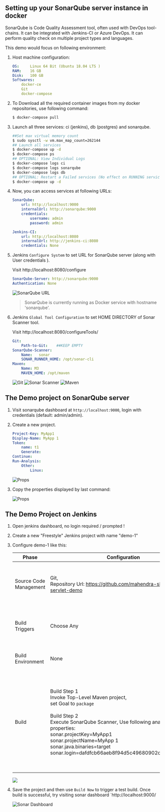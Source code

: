 ## Setting up your SonarQube server instance in docker

SonarQube is Code Quality Assessment tool, often used with DevOps tool-chains. It can be integrated with Jenkins-CI or Azure DevOps. It can perform quality check on multiple project types and languages.

This demo would focus on following environment:

1. Host machine configuration:

    ```yml
    OS:     Linux 64 Bit (Ubuntu 18.04 LTS )
    RAM:    16 GB
    Disk:   100 GB
    Softwares:
        docker-ce
        Git
        docker-compose
    ```
2. To Download all the required container images from my docker repositories, use following command:

    ```bash
    $ docker-compose pull
    ```

3.  Launch all three services: ci (jenkins), db (postgres) and sonarqube.

    ```bash
    ##Set max virtual memory count 
    $ sudo sysctl -w vm.max_map_count=262144
    ## Launch all services
    $ docker-compose up -d
    $ docker-compose ps
    ## OPTIONAL: View Individual Logs
    $ docker-compose logs ci
    $ docker-compose logs sonarqube
    $ docker-compose logs db
    ## OPTIONAL: Restart a Failed services (No effect on RUNNING services)
    $ docker-compose up -d
    ```

4.  Now, you can access services at following URLs:

    ```yml
    SonarQube: 
        url: http://localhost:9000 
        internalUrl: http://sonarqube:9000
        credentials:
            username: admin
            password: admin

    Jenkins-CI: 
        url: http://localhost:8080
        internalUrl: http://jenkins-ci:8080
        credentials: None
    
    ```

5.  Jenkins `Configure System` to set URL for SonarQube server (along with User credentials ).

    Visit http://localhost:8080/configure

    ```yml
    SonarQube-Server: http://sonarqube:9000
    Authentication: None
    ```
    ![SonarQube URL ](./images/sonar-jenkins.png)

    > SonarQube is currently running as Docker service with hostname 'sonarqube'.

6.  Jenkins `Global Tool Configuration` to set HOME DIRECTORY of Sonar Scanner tool.

    Visit http://localhost:8080/configureTools/

    ```yaml
    Git:
        Path-to-Git:    ##KEEP EMPTY
    SonarQube-Scanner:
        Name:   sonar
        SONAR_RUNNER_HOME: /opt/sonar-cli
    Maven:
        Name: M3
        MAVEN_HOME: /opt/maven
    ```

    ![Git ](./images/jenkins-git.png)
    ![Sonar Scanner ](./images/jenkins-sonar.png)
    ![Maven ](./images/jenkins-maven.png)

## The Demo project on SonarQube server

1.  Visit sonarqube dashboard at `http://localhost:9000`, login with credentials (default: admin/admin).
2.  Create a new project.

    ```yaml
    Project-Key: MyApp1
    Display-Name: MyApp 1
    Token: 
        name: t1 
        Generate:
    Continue:
    Run-Analysis:
        Other:
            Linux:
    ```
    ![Props](./images/sonar-new-1.png)

3.  Copy the properties displayed by last command:

    ![Props](./images/sonar-props.png)


## The Demo Project on Jenkins

1. Open jenkins dashboard, no login required / prompted !
2. Create a new "Freestyle" Jenkins project with name "demo-1"
3. Configure demo-1 like this:
    
    Phase | Configuration | Comment 
    ------|---------------|---------
    Source Code Management | Git,<br/> Repository Url: https://github.com/mahendra-shinde/ci-servlet-demo  | You may use your own project repository instead of given one.
    Build Triggers | Choose Any | Choose any build trigger of your choice, or just skip.
    Build Environment | None | Choose option of your choice.
    Build | Build Step 1<br/> Invoke Top-Level Maven project, <br/> set Goal to `package` <br/><br/>    Build Step 2 <br/> Execute SonarQube Scanner, Use following analysis properties: <br/>  sonar.projectKey=MyApp1 <br/> sonar.projectName=MyApp 1 <br/> sonar.java.binaries=target <br/> sonar.login=dafdfcb66aeb8f94d5c49680902cb5304dfdc065| You must have a new project created using sonar dashboard. Copy the Project Name and Project Key generated on sonar dashboard.

    
    ![](./images/sonar-jenkins-build.png)

4. Save the project and then use `Build Now` to trigger a test build. Once build is successful, try visiting sonar dashboard
    `http://localhost:9000/

    ![Sonar Dashboard](./images/sonar-dash.png)
    

